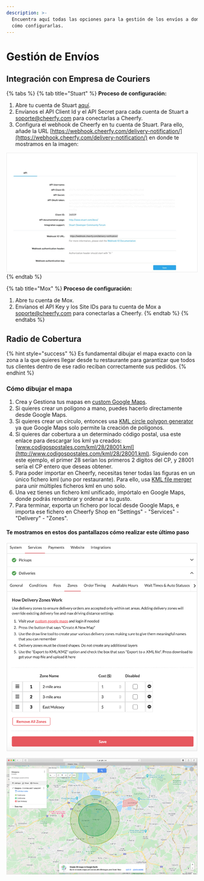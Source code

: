 ```yaml
---
description: >-
  Encuentra aquí todas las opciones para la gestión de los envíos a domicilio y
  cómo configurarlas.
---
```


# Gestión de Envíos

## Integración con Empresa de Couriers

{% tabs %}
{% tab title="Stuart" %}
**Proceso de configuración:**

1. Abre tu cuenta de Stuart [aquí](https://dashboard.stuart.com/).
2. Envíanos el API Client Id y el API Secret para cada cuenta de Stuart a [soporte@cheerfy.com](mailto:soporte@cheerfy.com) para conectarlas a Cheerfy.
3. Configura el webhook de Cheerfy en tu cuenta de Stuart. Para ello, añade la URL [https://webhook.cheerfy.com/delivery-notification/](https://webhook.cheerfy.com/delivery-notification/) en donde te mostramos en la imagen:

![](../.gitbook/assets/image%20%2860%29.png)
{% endtab %}

{% tab title="Mox" %}
**Proceso de configuración:**

1. Abre tu cuenta de Mox.
2. Envíanos el API Key y los Site IDs para tu cuenta de Mox a [soporte@cheerfy.com](mailto:soporte@cheerfy.com) para conectarlas a Cheerfy.
{% endtab %}
{% endtabs %}

## Radio de Cobertura

{% hint style="success" %}
Es fundamental dibujar el mapa exacto con la zona a la que quieres llegar desde tu restaurante para garantizar que todos tus clientes dentro de ese radio reciban correctamente sus pedidos.
{% endhint %}

### Cómo dibujar el mapa

1. Crea y  Gestiona tus mapas en [custom Google Maps](https://www.google.com/maps/d/u/0/).
2. Si quieres crear un polígono a mano, puedes hacerlo directamente desde Google Maps.
3. Si quieres crear un círculo, entonces usa [KML circle polygon generator](https://t.sidekickopen80.com/s1t/c/5/f18dQhb0S7lM8dDMPbW2n0x6l2B9nMJN7t5X-FfhMynW4Y92Qn3M2hXxW56dPbl4gz_sd102?te=W3R5hFj4cm2zwW3X-05h3F7-KLW3ZV6hS3K76ZWW3zhsHl1JzBqYW43Sm-p45SVD94mLXp1&si=7000000001726662&pi=3b31b7c5-8b91-4630-bc18-765dfa0800c0) ya que Google Maps solo permite la creación de polígonos.
4. Si quieres dar cobertura a un determinado código postal, usa este enlace para descargar los kml ya creados: [www.codigospostales.com/kml/28/28001.kml](http://www.codigospostales.com/kml/28/28001.kml). Siguiendo con este ejemplo, el primer 28 serían los primeros 2 dígitos del CP, y 28001 sería el CP entero que deseas obtener.
5. Para poder importar en Cheerfy, necesitas tener todas las figuras en un único fichero kml \(uno por restaurante\). Para ello, usa [KML file merger](https://t.sidekickopen80.com/s1t/c/5/f18dQhb0S7lM8dDMPbW2n0x6l2B9nMJN7t5X-FfhMynW4Y92Qn3M2hXxW56dPbl4gz_sd102?te=W3R5hFj4cm2zwW3X-06t3K8Q1Gw49hBZt48S2&si=7000000001726662&pi=3b31b7c5-8b91-4630-bc18-765dfa0800c0) para unir múltiples ficheros kml en uno solo.
6. Una vez tienes un fichero kml unificado, impórtalo en Google Maps, donde podrás renombrar y ordenar a tu gusto.
7. Para terminar, exporta un fichero por local desde Google Maps, e importa ese fichero en Cheerfy Shop en "Settings" - "Services" - "Delivery" - "Zones". 

#### Te mostramos en estos dos pantallazos cómo realizar este último paso

![](../.gitbook/assets/image%20%2869%29.png)

![](../.gitbook/assets/image%20%2868%29.png)

